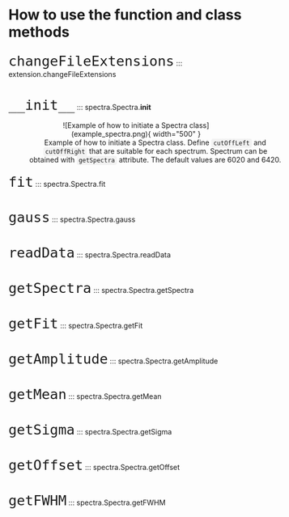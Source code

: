 # How to use the function and class methods

<font size="6">```changeFileExtensions```</font>
::: extension.changeFileExtensions
<br><br/>

<font size="6">```__init__```</font>
::: spectra.Spectra.__init__
<br>

<figure markdown style="text-align:center;">
  ![Example of how to initiate a Spectra class](example_spectra.png){ width="500" }
  <figcaption style="width: 500px; margin: 0 auto; text-align: center;"> Example of how to initiate a Spectra class.    
    Define <code style="background-color: #f2f2f2; padding: 2px 4px; border-radius: 4px;">cutOffLeft</code> and <code style="background-color: #f2f2f2; padding: 2px 4px; border-radius: 4px;">cutOffRight</code> that are suitable for each spectrum. Spectrum can be obtained with <code style="background-color: #f2f2f2; padding: 2px 4px; border-radius: 4px;">getSpectra</code> attribute. The default values are 6020 and 6420.
  </figcaption>
</figure>


<font size="6">```fit```</font>
::: spectra.Spectra.fit
<br><br/>

<font size="6">```gauss```</font>
::: spectra.Spectra.gauss
<br><br/>

<font size="6">```readData```</font>
::: spectra.Spectra.readData
<br><br/>

<font size="6">```getSpectra```</font>
::: spectra.Spectra.getSpectra
<br><br/>

<font size="6">```getFit```</font>
::: spectra.Spectra.getFit
<br><br/>

<font size="6">```getAmplitude```</font>
::: spectra.Spectra.getAmplitude
<br><br/>

<font size="6">```getMean```</font>
::: spectra.Spectra.getMean
<br><br/>

<font size="6">```getSigma```</font>
::: spectra.Spectra.getSigma
<br><br/>

<font size="6">```getOffset```</font>
::: spectra.Spectra.getOffset
<br><br/>

<font size="6">```getFWHM```</font>
::: spectra.Spectra.getFWHM
<br><br/>
